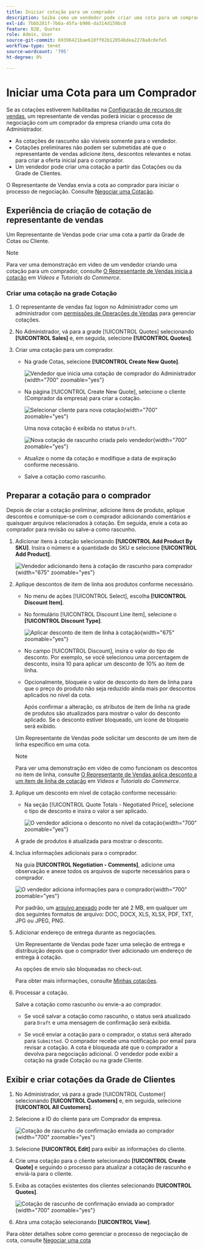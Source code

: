 ```yaml
---
title: Iniciar cotação para um comprador
description: Saiba como um vendedor pode criar uma cota para um comprador específico para iniciar o processo de negociação. O vendedor pode enviar cotações apenas para clientes associados a uma conta de empresa no site selecionado.
exl-id: 7bbb281f-7b6a-45fa-b906-da314d159bc8
feature: B2B, Quotes
role: Admin, User
source-git-commit: 69396421bae610ff02b12054bdea2278a8c0efe5
workflow-type: tm+mt
source-wordcount: '795'
ht-degree: 0%

---
```


# Iniciar uma Cota para um Comprador

Se as cotações estiverem habilitadas na [Configuração de recursos de vendas](configure-quotes.md), um representante de vendas poderá iniciar o processo de negociação com um comprador da empresa criando uma cota do Administrador.

- As cotações de rascunho são visíveis somente para o vendedor.
- Cotações preliminares não podem ser submetidas até que o representante de vendas adicione itens, descontos relevantes e notas para criar a oferta inicial para o comprador.
- Um vendedor pode criar uma cotação a partir das Cotações ou da Grade de Clientes.

O Representante de Vendas envia a cota ao comprador para iniciar o processo de negociação. Consulte [Negociar uma Cotação](quote-price-negotiation.md).

## Experiência de criação de cotação de representante de vendas

Um Representante de Vendas pode criar uma cota a partir da Grade de Cotas ou Cliente.

>[!NOTE]
>
>Para ver uma demonstração em vídeo de um vendedor criando uma cotação para um comprador, consulte [O Representante de Vendas inicia a cotação](https://experienceleague.adobe.com/docs/commerce-learn/tutorials/b2b/b2b-quote/sales-rep-initiates-quote.html) em _Vídeos e Tutorials do Commerce_.

### Criar uma cotação na grade Cotação

1. O representante de vendas faz logon no Administrador como um administrador com [permissões de Operações de Vendas](../systems/permissions.md) para gerenciar cotações.

1. No Administrador, vá para a grade [!UICONTROL Quotes] selecionando **[!UICONTROL Sales]** e, em seguida, selecione **[!UICONTROL Quotes]**.

1. Criar uma cotação para um comprador.

   - Na grade Cotas, selecione **[!UICONTROL Create New Quote]**.

     ![Vendedor que inicia uma cotação de comprador do Administrador](./assets/quote-draft-from-admin.png){width="700" zoomable="yes"}

   - Na página [!UICONTROL Create New Quote], selecione o cliente (Comprador da empresa) para criar a cotação.

     ![Selecionar cliente para nova cotação](./assets/quote-draft-from-admin-select-buyer.png){width="700" zoomable="yes"}

     Uma nova cotação é exibida no status `Draft`.

     ![Nova cotação de rascunho criada pelo vendedor](./assets/quote-create-by-seller.png){width="700" zoomable="yes"}

   - Atualize o nome da cotação e modifique a data de expiração conforme necessário.

   - Salve a cotação como rascunho.

## Preparar a cotação para o comprador

Depois de criar a cotação preliminar, adicione itens de produto, aplique descontos e comunique-se com o comprador adicionando comentários e quaisquer arquivos relacionados à cotação. Em seguida, envie a cota ao comprador para revisão ou salve-a como rascunho.

1. Adicionar itens à cotação selecionando **[!UICONTROL Add Product By SKU]**. Insira o número e a quantidade do SKU e selecione **[!UICONTROL Add Product]**.

   ![Vendedor adicionando itens à cotação de rascunho para comprador](./assets/quote-draft-add-items.png){width="675" zoomable="yes"}

1. Aplique descontos de item de linha aos produtos conforme necessário.

   - No menu de ações [!UICONTROL Select], escolha **[!UICONTROL Discount Item]**.

   - No formulário [!UICONTROL Discount Line item], selecione o **[!UICONTROL Discount Type]**.

     ![Aplicar desconto de item de linha à cotação](./assets/quote-discount-line-item.png){width="675" zoomable="yes"}

   - No campo [!UICONTROL Discount], insira o valor do tipo de desconto. Por exemplo, se você selecionou uma porcentagem de desconto, insira 10 para aplicar um desconto de 10% ao item de linha.

   - Opcionalmente, bloqueie o valor de desconto do item de linha para que o preço do produto não seja reduzido ainda mais por descontos aplicados no nível da cota.

     Após confirmar a alteração, os atributos de item de linha na grade de produtos são atualizados para mostrar o valor do desconto aplicado. Se o desconto estiver bloqueado, um ícone de bloqueio será exibido.

   Um Representante de Vendas pode solicitar um desconto de um item de linha específico em uma cota.

   >[!NOTE]
   >
   >Para ver uma demonstração em vídeo de como funcionam os descontos no item de linha, consulte [O Representante de Vendas aplica desconto a um item de linha de cotação](https://experienceleague.adobe.com/docs/commerce-learn/tutorials/b2b/b2b-quote/quote-line-item-discount.html) em _Vídeos e Tutorials do Commerce_.

1. Aplique um desconto em nível de cotação conforme necessário:

   - Na seção [!UICONTROL Quote Totals - Negotiated Price], selecione o tipo de desconto e insira o valor a ser aplicado.

     ![O vendedor adiciona o desconto no nível da cotação](./assets/quote-draft-total-discount.png){width="700" zoomable="yes"}

   A grade de produtos é atualizada para mostrar o desconto.

1. Inclua informações adicionais para o comprador.

   Na guia **[!UICONTROL Negotiation - Comments]**, adicione uma observação e anexe todos os arquivos de suporte necessários para o comprador.

   ![O vendedor adiciona informações para o comprador](./assets/quote-draft-add-info-for-buyer.png){width="700" zoomable="yes"}

   Por padrão, um [arquivo anexado](configure-quotes.md) pode ter até 2 MB, em qualquer um dos seguintes formatos de arquivo: DOC, DOCX, XLS, XLSX, PDF, TXT, JPG ou JPEG, PNG.

1. Adicionar endereço de entrega durante as negociações.

   Um Representante de Vendas pode fazer uma seleção de entrega e distribuição depois que o comprador tiver adicionado um endereço de entrega à cotação.

   As opções de envio são bloqueadas no check-out.

   Para obter mais informações, consulte [Minhas cotações](account-dashboard-my-quotes.md#adding-a-shipping-address).

1. Processar a cotação.

   Salve a cotação como rascunho ou envie-a ao comprador.

   - Se você salvar a cotação como rascunho, o status será atualizado para `Draft` e uma mensagem de confirmação será exibida.

   - Se você enviar a cotação para o comprador, o status será alterado para `Submitted`. O comprador recebe uma notificação por email para revisar a cotação. A cota é bloqueada até que o comprador a devolva para negociação adicional. O vendedor pode exibir a cotação na grade Cotação ou na grade Cliente.

## Exibir e criar cotações da Grade de Clientes

1. No Administrador, vá para a grade [!UICONTROL Customer] selecionando **[!UICONTROL Customers]** e, em seguida, selecione **[!UICONTROL All Customers]**.

1. Selecione a ID do cliente para um Comprador da empresa.

   ![Cotação de rascunho de confirmação enviada ao comprador](./assets/quote-view-customer-quotes.png){width="700" zoomable="yes"}

1. Selecione **[!UICONTROL Edit]** para exibir as informações do cliente.

1. Crie uma cotação para o cliente selecionando **[!UICONTROL Create Quote]** e seguindo o processo para atualizar a cotação de rascunho e enviá-la para o cliente.

1. Exiba as cotações existentes dos clientes selecionando **[!UICONTROL Quotes]**.

   ![Cotação de rascunho de confirmação enviada ao comprador](./assets/quote-list-from-customer-information.png){width="700" zoomable="yes"}

1. Abra uma cotação selecionando **[!UICONTROL View]**.

Para obter detalhes sobre como gerenciar o processo de negociação de cota, consulte [Negociar uma cota](quote-price-negotiation.md)
